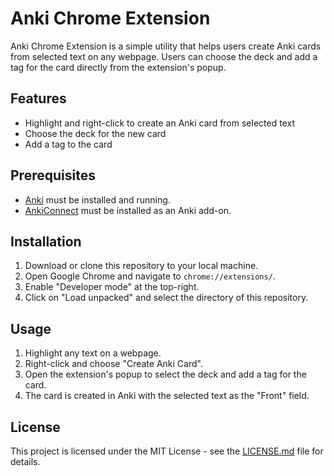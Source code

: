 # Anki Chrome Extension

Anki Chrome Extension is a simple utility that helps users create Anki cards from selected text on any webpage. Users can choose the deck and add a tag for the card directly from the extension's popup.

## Features

- Highlight and right-click to create an Anki card from selected text
- Choose the deck for the new card
- Add a tag to the card

## Prerequisites

- [Anki](https://apps.ankiweb.net/) must be installed and running.
- [AnkiConnect](https://ankiweb.net/shared/info/2055492159) must be installed as an Anki add-on.

## Installation

1. Download or clone this repository to your local machine.
2. Open Google Chrome and navigate to `chrome://extensions/`.
3. Enable "Developer mode" at the top-right.
4. Click on "Load unpacked" and select the directory of this repository.

## Usage

1. Highlight any text on a webpage.
2. Right-click and choose "Create Anki Card".
3. Open the extension's popup to select the deck and add a tag for the card.
4. The card is created in Anki with the selected text as the "Front" field.

## License

This project is licensed under the MIT License - see the [LICENSE.md](LICENSE.md) file for details.
